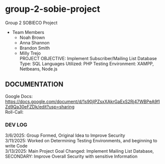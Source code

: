 # group-2-sobie-project
Group 2 SOBIECO Project
* Team Members
  - Noah Brown 
  - Anna Shannon
  - Brandon Smith
  - Milly Trejo  
PROJECT OBJECTIVE: Implement Subscriber/Mailing List Database
Type: SQL
Languages Utilized: PHP
Testing Environment: XAMPP, Netbeans, Node.js 


## DOCUMENTATION ##
Google Docs: https://docs.google.com/document/d/1s90jlPZsxXAkrGaExS2Rj47WBPeA9flZd9Qa30eFZDk/edit?usp=sharing  <br>
Roll-Call: 

### DEV LOG ###
3/6/2025: Group Formed, Original Idea to Improve Security <br>
3/11/2025: Worked on Determining Testing Environments, and beginning to write Code  
3/13/2025: Main Project Goal Changed: Implement Mailing List Database, SECONDARY: Improve Overall Security with sensitive Information
